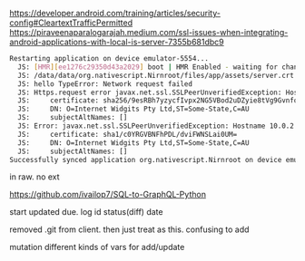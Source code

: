 https://developer.android.com/training/articles/security-config#CleartextTrafficPermitted
https://piraveenaparalogarajah.medium.com/ssl-issues-when-integrating-android-applications-with-local-is-server-7355b681dbc9
```sh
Restarting application on device emulator-5554...
  JS: [HMR][ee1276c29350d43a2029] boot | HMR Enabled - waiting for changes...
  JS: /data/data/org.nativescript.Nirnroot/files/app/assets/server.crt
  JS: hello TypeError: Network request failed
  JS: Https.request error javax.net.ssl.SSLPeerUnverifiedException: Hostname 10.0.2.2 not verified:
  JS:     certificate: sha256/9esRBh7yzycfIvpx2NG5VBod2uDZyie8tVg9Gvnfo6w=
  JS:     DN: O=Internet Widgits Pty Ltd,ST=Some-State,C=AU
  JS:     subjectAltNames: []
  JS: Error: javax.net.ssl.SSLPeerUnverifiedException: Hostname 10.0.2.2 not verified:
  JS:     certificate: sha1/c0YRGVBNFhPDL/dviFWNSLai0UM=
  JS:     DN: O=Internet Widgits Pty Ltd,ST=Some-State,C=AU
  JS:     subjectAltNames: []
Successfully synced application org.nativescript.Nirnroot on device emulator-5554.
```
in raw. no ext

https://github.com/ivailop7/SQL-to-GraphQL-Python

start updated due. log id status(diff) date

removed .git from client. then just treat as this. confusing to add

mutation different kinds of vars for add/update